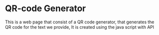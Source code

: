 # QR-code Generator
 This is a web page that consist of a QR code generator, that generates the QR code for the text we provide, It is created using the java script with API
